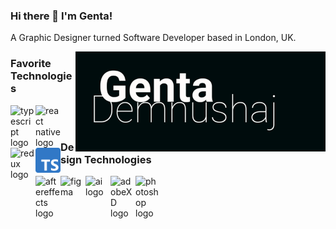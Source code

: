 ### Hi there 👋 I'm Genta!
A Graphic Designer turned Software Developer based in London, UK.
</br>

<img align="right" alt="illustration of web developer with laptop" src="./images/GentaD2.gif" width="400" height="auto" />

### Favorite Technologies

[<img align="left" alt="typescript logo" width="40px" src="https://upload.wikimedia.org/wikipedia/commons/thumb/9/99/Unofficial_JavaScript_logo_2.svg/1200px-Unofficial_JavaScript_logo_2.svg.png"/>][javascript]
[<img align="left" alt="react native logo" width="40px" src="https://upload.wikimedia.org/wikipedia/commons/a/a7/React-icon.svg" />][react]
[<img align="left" alt="redux logo" width="40px" src="https://redux.js.org/img/redux.svg"/>][redux]
[<img align="left" alt="redux logo" width="40px" src="./images/Typescript_logo_2020.svg.png"/>][typescript]

[javascript]: https://www.javascript.com/
[react]: https://reactjs.org/
[redux]: https://redux.js.org/
[typescript]: https://www.typescriptlang.org/
[aftereffects]: https://en.wikipedia.org/wiki/Adobe_After_Effects
[figma]: https://www.figma.com/design/
[adobeIllustrator]: https://en.wikipedia.org/wiki/Adobe_Illustrator
[adobeXD]: https://en.wikipedia.org/wiki/Adobe_XD
[photoshop]: https://en.wikipedia.org/wiki/Adobe_Photoshop
</br>
</br>


### Design Technologies

[<img align="left" alt="aftereffects logo" width="40px" src="https://upload.wikimedia.org/wikipedia/commons/c/cb/Adobe_After_Effects_CC_icon.svg" />][aftereffects]
[<img align="left" alt="figma logo" width="40px" src="https://upload.wikimedia.org/wikipedia/commons/3/33/Figma-logo.svg"  height="37"/>][figma]
[<img align="left" alt="ai logo" width="40px" src="https://upload.wikimedia.org/wikipedia/commons/a/a0/Adobe_Illustrator_icon_CS6.svg"/>][adobeIllustrator]
[<img align="left" alt="adobeXD logo" width="40px" src="https://upload.wikimedia.org/wikipedia/commons/c/c2/Adobe_XD_CC_icon.svg"/>][adobeXD]
[<img align="left" alt="photoshop logo" width="40px" src="https://upload.wikimedia.org/wikipedia/commons/a/af/Adobe_Photoshop_CC_icon.svg"/>][photoshop]

